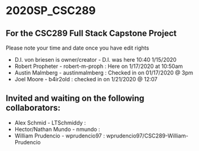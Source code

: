 # 2020SP_CSC289
## For the CSC289 Full Stack Capstone Project
Please note your time and date once you have edit rights

- D.I. von briesen is owner/creator - D.I. was here 10:40 1/15/2020
- Robert Propheter - robert-m-proph : Here on 1/17/2020 at 10:50am
- Austin Malmberg - austinmalmberg : Checked in on 01/17/2020 @ 3pm
- Joel Moore - b4ir2old : checked in on 1/21/2020 @ 12:07
## Invited and waiting on the following collaborators:
- Alex Schmid - LTSchmiddy :
- Hector/Nathan Mundo - nmundo :
- William Prudencio - wprudencio97 : wprudencio97/CSC289-William-Prudencio
